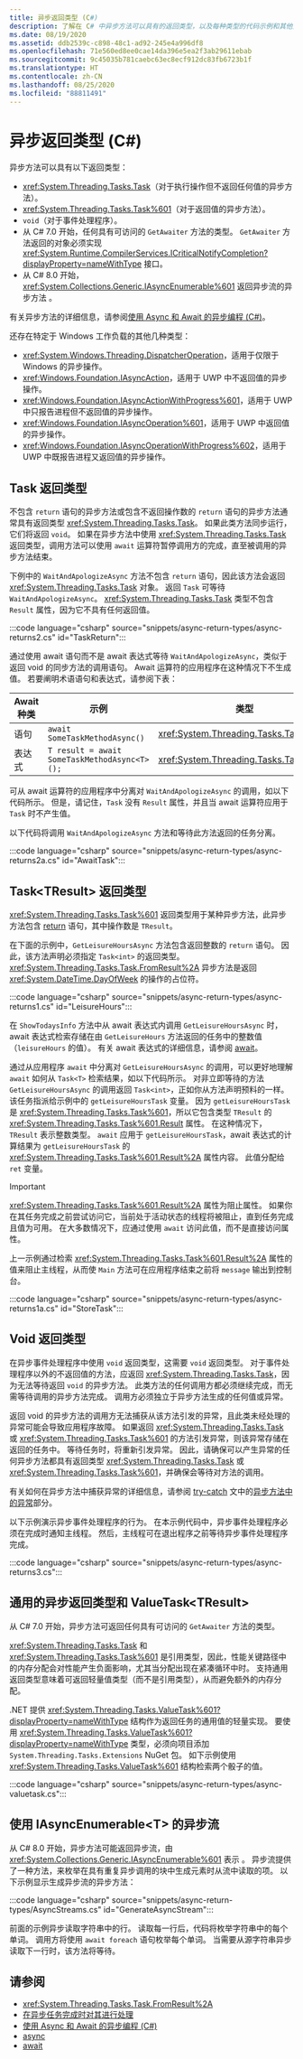 ```yaml
---
title: 异步返回类型 (C#)
description: 了解在 C# 中异步方法可以具有的返回类型，以及每种类型的代码示例和其他资源。
ms.date: 08/19/2020
ms.assetid: ddb2539c-c898-48c1-ad92-245e4a996df8
ms.openlocfilehash: 71e560ed8ee0cae14da396e5ea2f3ab29611ebab
ms.sourcegitcommit: 9c45035b781caebc63ec8ecf912dc83fb6723b1f
ms.translationtype: HT
ms.contentlocale: zh-CN
ms.lasthandoff: 08/25/2020
ms.locfileid: "88811491"
---
```

# <a name="async-return-types-c"></a>异步返回类型 (C#)

异步方法可以具有以下返回类型：

- <xref:System.Threading.Tasks.Task>（对于执行操作但不返回任何值的异步方法）。
- <xref:System.Threading.Tasks.Task%601>（对于返回值的异步方法）。
- `void`（对于事件处理程序）。
- 从 C# 7.0 开始，任何具有可访问的 `GetAwaiter` 方法的类型。 `GetAwaiter` 方法返回的对象必须实现 <xref:System.Runtime.CompilerServices.ICriticalNotifyCompletion?displayProperty=nameWithType> 接口。
- 从 C# 8.0 开始，<xref:System.Collections.Generic.IAsyncEnumerable%601> 返回异步流的异步方法  。

有关异步方法的详细信息，请参阅[使用 Async 和 Await 的异步编程 (C#)](./index.md)。

还存在特定于 Windows 工作负载的其他几种类型：

- <xref:System.Windows.Threading.DispatcherOperation>，适用于仅限于 Windows 的异步操作。
- <xref:Windows.Foundation.IAsyncAction>，适用于 UWP 中不返回值的异步操作。
- <xref:Windows.Foundation.IAsyncActionWithProgress%601>，适用于 UWP 中只报告进程但不返回值的异步操作。
- <xref:Windows.Foundation.IAsyncOperation%601>，适用于 UWP 中返回值的异步操作。
- <xref:Windows.Foundation.IAsyncOperationWithProgress%602>，适用于 UWP 中既报告进程又返回值的异步操作。

## <a name="task-return-type"></a>Task 返回类型

不包含 `return` 语句的异步方法或包含不返回操作数的 `return` 语句的异步方法通常具有返回类型 <xref:System.Threading.Tasks.Task>。 如果此类方法同步运行，它们将返回 `void`。 如果在异步方法中使用 <xref:System.Threading.Tasks.Task> 返回类型，调用方法可以使用 `await` 运算符暂停调用方的完成，直至被调用的异步方法结束。

下例中的 `WaitAndApologizeAsync` 方法不包含 `return` 语句，因此该方法会返回 <xref:System.Threading.Tasks.Task> 对象。 返回 `Task` 可等待 `WaitAndApologizeAsync`。 <xref:System.Threading.Tasks.Task> 类型不包含 `Result` 属性，因为它不具有任何返回值。

:::code language="csharp" source="snippets/async-return-types/async-returns2.cs" id="TaskReturn":::

通过使用 await 语句而不是 await 表达式等待 `WaitAndApologizeAsync`，类似于返回 void 的同步方法的调用语句。 Await 运算符的应用程序在这种情况下不生成值。 若要阐明术语语句和表达式，请参阅下表：

| Await 种类 | 示例                                      | 类型                                   |
|------------|----------------------------------------------|----------------------------------------|
| 语句  | `await SomeTaskMethodAsync()`                | <xref:System.Threading.Tasks.Task>     |
| 表达式 | `T result = await SomeTaskMethodAsync<T>();` | <xref:System.Threading.Tasks.Task%601> |

可从 await 运算符的应用程序中分离对 `WaitAndApologizeAsync` 的调用，如以下代码所示。 但是，请记住，`Task` 没有 `Result` 属性，并且当 await 运算符应用于 `Task` 时不产生值。

以下代码将调用 `WaitAndApologizeAsync` 方法和等待此方法返回的任务分离。

:::code language="csharp" source="snippets/async-return-types/async-returns2a.cs" id="AwaitTask":::

## <a name="tasktresult-return-type"></a>Task\<TResult\> 返回类型

<xref:System.Threading.Tasks.Task%601> 返回类型用于某种异步方法，此异步方法包含 [return](../../../language-reference/keywords/return.md) 语句，其中操作数是 `TResult`。

在下面的示例中，`GetLeisureHoursAsync` 方法包含返回整数的 `return` 语句。 因此，该方法声明必须指定 `Task<int>` 的返回类型。 <xref:System.Threading.Tasks.Task.FromResult%2A> 异步方法是返回 <xref:System.DateTime.DayOfWeek> 的操作的占位符。

:::code language="csharp" source="snippets/async-return-types/async-returns1.cs" id="LeisureHours":::

在 `ShowTodaysInfo` 方法中从 await 表达式内调用 `GetLeisureHoursAsync` 时，await 表达式检索存储在由 `GetLeisureHours` 方法返回的任务中的整数值（`leisureHours` 的值）。 有关 await 表达式的详细信息，请参阅 [await](../../../language-reference/operators/await.md)。

通过从应用程序 `await` 中分离对 `GetLeisureHoursAsync` 的调用，可以更好地理解 `await` 如何从 `Task<T>` 检索结果，如以下代码所示。 对非立即等待的方法 `GetLeisureHoursAsync` 的调用返回 `Task<int>`，正如你从方法声明预料的一样。 该任务指派给示例中的 `getLeisureHoursTask` 变量。 因为 `getLeisureHoursTask` 是 <xref:System.Threading.Tasks.Task%601>，所以它包含类型 `TResult` 的 <xref:System.Threading.Tasks.Task%601.Result> 属性。 在这种情况下，`TResult` 表示整数类型。 `await` 应用于 `getLeisureHoursTask`，await 表达式的计算结果为 `getLeisureHoursTask` 的 <xref:System.Threading.Tasks.Task%601.Result%2A> 属性内容。 此值分配给 `ret` 变量。

> [!IMPORTANT]
> <xref:System.Threading.Tasks.Task%601.Result%2A> 属性为阻止属性。 如果你在其任务完成之前尝试访问它，当前处于活动状态的线程将被阻止，直到任务完成且值为可用。 在大多数情况下，应通过使用 `await` 访问此值，而不是直接访问属性。
>
> 上一示例通过检索 <xref:System.Threading.Tasks.Task%601.Result%2A> 属性的值来阻止主线程，从而使 `Main` 方法可在应用程序结束之前将 `message` 输出到控制台。

:::code language="csharp" source="snippets/async-return-types/async-returns1a.cs" id="StoreTask":::

## <a name="void-return-type"></a>Void 返回类型

在异步事件处理程序中使用 `void` 返回类型，这需要 `void` 返回类型。 对于事件处理程序以外的不返回值的方法，应返回 <xref:System.Threading.Tasks.Task>，因为无法等待返回 `void` 的异步方法。 此类方法的任何调用方都必须继续完成，而无需等待调用的异步方法完成。 调用方必须独立于异步方法生成的任何值或异常。

返回 void 的异步方法的调用方无法捕获从该方法引发的异常，且此类未经处理的异常可能会导致应用程序故障。 如果返回 <xref:System.Threading.Tasks.Task> 或 <xref:System.Threading.Tasks.Task%601> 的方法引发异常，则该异常存储在返回的任务中。 等待任务时，将重新引发异常。 因此，请确保可以产生异常的任何异步方法都具有返回类型 <xref:System.Threading.Tasks.Task> 或 <xref:System.Threading.Tasks.Task%601>，并确保会等待对方法的调用。

有关如何在异步方法中捕获异常的详细信息，请参阅 [try-catch](../../../language-reference/keywords/try-catch.md) 文中的[异步方法中的异常](../../../language-reference/keywords/try-catch.md#exceptions-in-async-methods)部分。

以下示例演示异步事件处理程序的行为。 在本示例代码中，异步事件处理程序必须在完成时通知主线程。 然后，主线程可在退出程序之前等待异步事件处理程序完成。

:::code language="csharp" source="snippets/async-return-types/async-returns3.cs":::

## <a name="generalized-async-return-types-and-valuetasktresult"></a>通用的异步返回类型和 ValueTask\<TResult\>

从 C# 7.0 开始，异步方法可返回任何具有可访问的 `GetAwaiter` 方法的类型。

<xref:System.Threading.Tasks.Task> 和 <xref:System.Threading.Tasks.Task%601> 是引用类型，因此，性能关键路径中的内存分配会对性能产生负面影响，尤其当分配出现在紧凑循环中时。 支持通用返回类型意味着可返回轻量值类型（而不是引用类型），从而避免额外的内存分配。

.NET 提供 <xref:System.Threading.Tasks.ValueTask%601?displayProperty=nameWithType> 结构作为返回任务的通用值的轻量实现。 要使用 <xref:System.Threading.Tasks.ValueTask%601?displayProperty=nameWithType> 类型，必须向项目添加 `System.Threading.Tasks.Extensions` NuGet 包。 如下示例使用 <xref:System.Threading.Tasks.ValueTask%601> 结构检索两个骰子的值。

:::code language="csharp" source="snippets/async-return-types/async-valuetask.cs":::

## <a name="async-streams-with-iasyncenumerablet"></a>使用 IAsyncEnumerable\<T\> 的异步流

从 C# 8.0 开始，异步方法可能返回异步流，由 <xref:System.Collections.Generic.IAsyncEnumerable%601> 表示  。 异步流提供了一种方法，来枚举在具有重复异步调用的块中生成元素时从流中读取的项。 以下示例显示生成异步流的异步方法：

:::code language="csharp" source="snippets/async-return-types/AsyncStreams.cs" id="GenerateAsyncStream":::

前面的示例异步读取字符串中的行。 读取每一行后，代码将枚举字符串中的每个单词。 调用方将使用 `await foreach` 语句枚举每个单词。 当需要从源字符串异步读取下一行时，该方法将等待。

## <a name="see-also"></a>请参阅

- <xref:System.Threading.Tasks.Task.FromResult%2A>
- [在异步任务完成时对其进行处理](start-multiple-async-tasks-and-process-them-as-they-complete.md)
- [使用 Async 和 Await 的异步编程 (C#)](index.md)
- [async](../../../language-reference/keywords/async.md)
- [await](../../../language-reference/operators/await.md)
